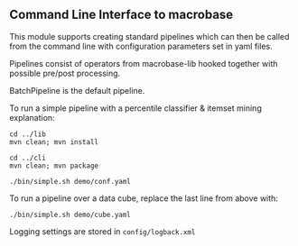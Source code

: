 ## Command Line Interface to macrobase

This module supports creating standard pipelines 
which can then be called from the command line with
configuration parameters set in yaml files.

Pipelines consist of operators from macrobase-lib
hooked together with possible pre/post processing.

BatchPipeline is the default pipeline.

To run a simple pipeline with a percentile classifier
& itemset mining explanation:

```
cd ../lib
mvn clean; mvn install

cd ../cli
mvn clean; mvn package

./bin/simple.sh demo/conf.yaml
```

To run a pipeline over a data cube, replace the last
line from above with:

```
./bin/simple.sh demo/cube.yaml
```

Logging settings are stored in `config/logback.xml`